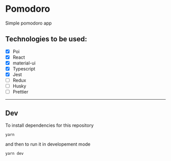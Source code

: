 # Pomodoro

Simple pomodoro app

## Technologies to be used:
- [x] Poi
- [x] React
- [x] material-ui
- [x] Typescript
- [x] Jest
- [ ] Redux
- [ ] Husky
- [ ] Prettier 

---

## Dev
To install dependencies for this repository
```
yarn 
```
and then to run it in developement mode
```
yarn dev
```
